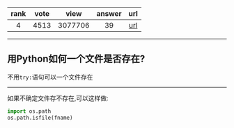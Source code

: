 
| rank | vote | view | answer | url |
|:-:|:-:|:-:|:-:|:-:|
|4|4513|3077706|39| [url](http://stackoverflow.com/questions/82831/how-do-i-check-whether-a-file-exists-in-python) |
***

## 用Python如何一个文件是否存在?

不用`try:`语句可以一个文件存在

***

如果不确定文件存不存在,可以这样做:

```python
import os.path
os.path.isfile(fname)
```

